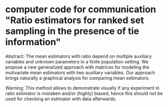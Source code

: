 # computer code for communication "Ratio estimators for ranked set sampling in the presence of tie information"

Abstract: The mean estimators with ratio depend on multiple auxiliary variables and unknown parameters in a finite population setting. We propose a new generalized approach with matrices for modeling the mutivariate mean estimators with two auxiliary variables. Our approach brings naturally a graphical analysis for comparing mean estimators.

Warning: This method allows to demonstrate visually if any experiment in ratio estimator is mistaken and/or (highly) biased, hence this should not be used for checking an estimator with data afterwards.

